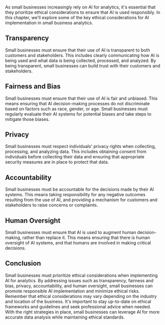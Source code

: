 

As small businesses increasingly rely on AI for analytics, it's essential that they prioritize ethical considerations to ensure that AI is used responsibly. In this chapter, we'll explore some of the key ethical considerations for AI implementation in small business analytics.

Transparency
------------

Small businesses must ensure that their use of AI is transparent to both customers and stakeholders. This includes clearly communicating how AI is being used and what data is being collected, processed, and analyzed. By being transparent, small businesses can build trust with their customers and stakeholders.

Fairness and Bias
-----------------

Small businesses must ensure that their use of AI is fair and unbiased. This means ensuring that AI decision-making processes do not discriminate based on factors such as race, gender, or age. Small businesses must regularly evaluate their AI systems for potential biases and take steps to mitigate those biases.

Privacy
-------

Small businesses must respect individuals' privacy rights when collecting, processing, and analyzing data. This includes obtaining consent from individuals before collecting their data and ensuring that appropriate security measures are in place to protect that data.

Accountability
--------------

Small businesses must be accountable for the decisions made by their AI systems. This means taking responsibility for any negative outcomes resulting from the use of AI, and providing a mechanism for customers and stakeholders to raise concerns or complaints.

Human Oversight
---------------

Small businesses must ensure that AI is used to augment human decision-making, rather than replace it. This means ensuring that there is human oversight of AI systems, and that humans are involved in making critical decisions.

Conclusion
----------

Small businesses must prioritize ethical considerations when implementing AI for analytics. By addressing issues such as transparency, fairness and bias, privacy, accountability, and human oversight, small businesses can promote responsible AI implementation and minimize ethical risks. Remember that ethical considerations may vary depending on the industry and location of the business. It's important to stay up-to-date on ethical frameworks and guidelines and seek professional advice when needed. With the right strategies in place, small businesses can leverage AI for more accurate data analysis while maintaining ethical standards.
